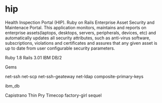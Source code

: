 # hip
Health Inspection Portal (HIP). Ruby on Rails Enterprise Asset Security and Maintenace Portal. 
This application monitors, maintains and reports on enterprise assets(laptops, desktops, servers, peripherals, devices, etc) and
automatically updates all security attributes, such as anti-virus software, subscriptions, violations and certificates and assures that any given
asset is up to date from user configurable security parameters.

  Ruby 1.8
  Rails 3.01
  IBM DB/2


  Gems

   net-ssh
   net-scp
   net-ssh-geateway
   net-ldap
   composite-primary-keys

   ibm_db
   
   Capistrano
   Thin
   Pry
   Timecop
   factory-girl
   sequel

